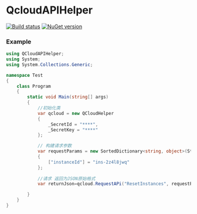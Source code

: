 QcloudAPIHelper
===

[![Build status](https://ci.appveyor.com/api/projects/status/y0ujjupllx5ux5r8?svg=true)](https://ci.appveyor.com/project/xjoker/qcloudapihelper)
[![NuGet version](https://badge.fury.io/nu/QCloudAPIHelper.png)](https://badge.fury.io/nu/QCloudAPIHelper)

### Example
```csharp
using QCloudAPIHelper;
using System;
using System.Collections.Generic;

namespace Test
{
    class Program
    {
        static void Main(string[] args)
        {
            //初始化类
            var qcloud = new QCloudHelper
            {
                _SecretId = "****",
                _SecretKey = "****"
            };

            // 构建请求参数
            var requestParams = new SortedDictionary<string, object>(StringComparer.Ordinal)
            {
                ["instanceId"] = "ins-2z4l8jwq"
            };
            
            //请求 返回为JSON原始格式
            var returnJson=qcloud.RequestAPi("ResetInstances", requestParams, APIEnum.APIUrl.Cvm,APIEnum.CVMRegion.gz);

        }
    }
}
```